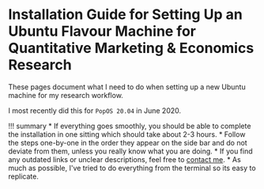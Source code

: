 # Installation Guide for Setting Up an Ubuntu Flavour Machine for Quantitative Marketing & Economics Research

These pages document what I need to do when setting up a new Ubuntu machine for my research workflow.

I most recently did this for `PopOS 20.04` in June 2020.


!!! summary
    * If everything goes smoothly, you should be able to complete the installation in one sitting which should take about 2-3 hours.
    * Follow the steps one-by-one in the order they appear on the side bar and do not deviate from them, unless you really know what you are doing.
    * If you find any outdated links or unclear descriptions, feel free to [contact me](/contact/).
    * As much as possible, I've tried to do everything from the terminal so its easy to replicate.